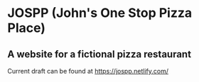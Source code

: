 # JOSPP (John's One Stop Pizza Place)

## A website for a fictional pizza restaurant

Current draft can be found at https://jospp.netlify.com/
